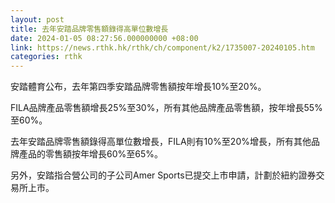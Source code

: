 ```yaml
---
layout: post
title: 去年安踏品牌零售額錄得高單位數增長
date: 2024-01-05 08:27:56.000000000 +08:00
link: https://news.rthk.hk/rthk/ch/component/k2/1735007-20240105.htm
categories: rthk
---
```


安踏體育公布，去年第四季安踏品牌零售額按年增長10%至20%。

FILA品牌產品零售額增長25%至30%，所有其他品牌產品零售額，按年增長55%至60%。

去年安踏品牌零售額錄得高單位數增長，FILA則有10%至20%增長，所有其他品牌產品的零售額按年增長60%至65%。

另外，安踏指合營公司的子公司Amer Sports已提交上市申請，計劃於紐約證券交易所上市。
